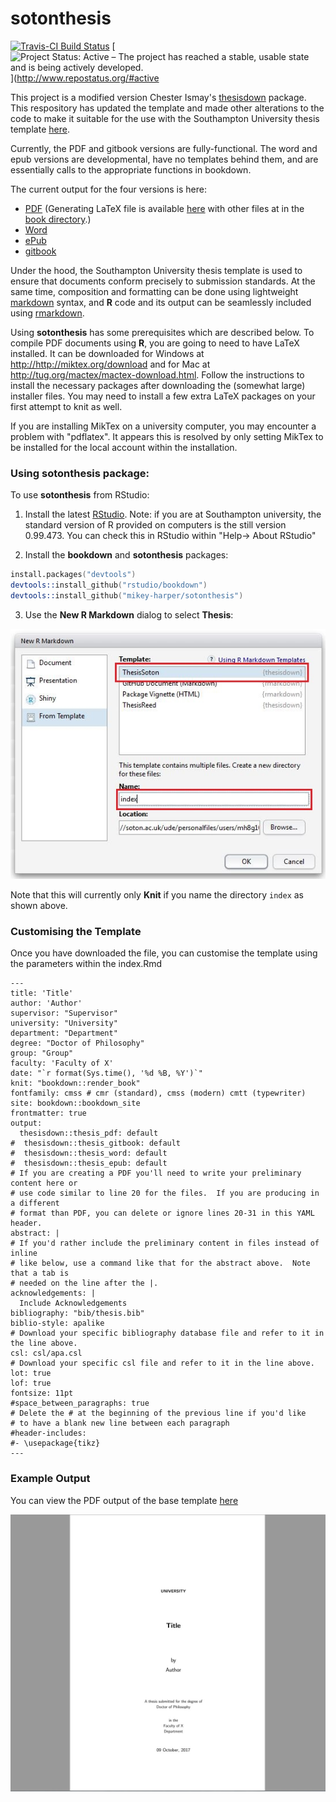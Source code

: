 # sotonthesis

[![Travis-CI Build Status](https://travis-ci.org/mikey-harper/sotonthesis.svg?branch=master)](https://travis-ci.org/mikey-harper/sotonthesis)
[![Project Status: Active – The project has reached a stable, usable state and is being actively developed.](http://www.repostatus.org/badges/latest/active.svg)](http://www.repostatus.org/#active

This project is a modified version Chester Ismay's [thesisdown](http://github.com/ismayc/thesisdown)  package. This respository has updated the template and made other alterations to the code to make it suitable for the use with the Southampton University thesis template [here](https://github.com/akdiem/phd_thesis_template).

Currently, the PDF and gitbook versions are fully-functional.  The word and epub versions are developmental, have no templates behind them, and are essentially calls to the appropriate functions in bookdown.

The current output for the four versions is here:
- [PDF](https://github.com/ismayc/thesisdown_book/blob/gh-pages/thesis.pdf) (Generating LaTeX file is available [here](https://github.com/ismayc/thesisdown_book/blob/gh-pages/thesis.tex) with other files at in the [book directory](https://github.com/ismayc/thesisdown_book/tree/gh-pages).)
- [Word](https://github.com/ismayc/thesisdown_book/blob/gh-pages/thesis.docx)
- [ePub](https://github.com/ismayc/thesisdown_book/blob/gh-pages/thesis.epub)
- [gitbook](http://ismayc.github.io/thesisdown_book)

Under the hood, the Southampton University thesis template is used to ensure that documents conform precisely to submission standards. At the same time, composition and formatting can be done using lightweight [markdown](http://rmarkdown.rstudio.com/authoring_basics.html) syntax, and **R** code and its output can be seamlessly included using [rmarkdown](http://rmarkdown.rstudio.com).

Using **sotonthesis** has some prerequisites which are described below. To compile PDF documents using **R**, you are going to need to have LaTeX installed.  It can be downloaded for Windows at <http://http://miktex.org/download> and for Mac at <http://tug.org/mactex/mactex-download.html>.  Follow the instructions to install the necessary packages after downloading the (somewhat large) installer files.  You may need to install a few extra LaTeX packages on your first attempt to knit as well.

If you are installing MikTex on a university computer, you may encounter a problem with "pdflatex". It appears this is resolved by only setting MikTex to be installed for the local account within the installation.

### Using sotonthesis package:

To use **sotonthesis** from RStudio:

1) Install the latest [RStudio](http://www.rstudio.com/products/rstudio/download/). Note: if you are at Southampton university, the standard version of R provided on computers is the still version 0.99.473. You can check this in RStudio within "Help-> About RStudio"

2) Install the **bookdown** and **sotonthesis** packages: 

```S
install.packages("devtools")
devtools::install_github("rstudio/bookdown")
devtools::install_github("mikey-harper/sotonthesis")

```

3) Use the **New R Markdown** dialog to select **Thesis**:

![New R Markdown](thesis_rmd.png)

Note that this will currently only **Knit** if you name the directory `index` as shown above.

### Customising the Template

Once you have downloaded the file, you can customise the template using the parameters within the index.Rmd

```
---
title: 'Title'
author: 'Author'
supervisor: "Supervisor"
university: "University"
department: "Department"
degree: "Doctor of Philosophy"
group: "Group"
faculty: 'Faculty of X'
date: "`r format(Sys.time(), '%d %B, %Y')`"
knit: "bookdown::render_book"
fontfamily: cmss # cmr (standard), cmss (modern) cmtt (typewriter)
site: bookdown::bookdown_site
frontmatter: true 
output:
  thesisdown::thesis_pdf: default
#  thesisdown::thesis_gitbook: default
#  thesisdown::thesis_word: default
#  thesisdown::thesis_epub: default
# If you are creating a PDF you'll need to write your preliminary content here or
# use code similar to line 20 for the files.  If you are producing in a different
# format than PDF, you can delete or ignore lines 20-31 in this YAML header.
abstract: |
# If you'd rather include the preliminary content in files instead of inline
# like below, use a command like that for the abstract above.  Note that a tab is 
# needed on the line after the |.
acknowledgements: |
  Include Acknowledgements
bibliography: "bib/thesis.bib"
biblio-style: apalike
# Download your specific bibliography database file and refer to it in the line above.
csl: csl/apa.csl
# Download your specific csl file and refer to it in the line above.
lot: true
lof: true
fontsize: 11pt
#space_between_paragraphs: true
# Delete the # at the beginning of the previous line if you'd like
# to have a blank new line between each paragraph
#header-includes:
#- \usepackage{tikz}
---
```


### Example Output

You can view the PDF output of the base template [here](thesis.pdf)

![Template Output](template.png)
